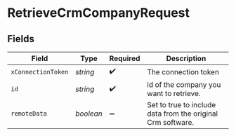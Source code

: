 # RetrieveCrmCompanyRequest


## Fields

| Field                                                       | Type                                                        | Required                                                    | Description                                                 |
| ----------------------------------------------------------- | ----------------------------------------------------------- | ----------------------------------------------------------- | ----------------------------------------------------------- |
| `xConnectionToken`                                          | *string*                                                    | :heavy_check_mark:                                          | The connection token                                        |
| `id`                                                        | *string*                                                    | :heavy_check_mark:                                          | id of the company you want to retrieve.                     |
| `remoteData`                                                | *boolean*                                                   | :heavy_minus_sign:                                          | Set to true to include data from the original Crm software. |